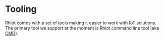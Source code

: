 # Tooling

Rhiot comes with a set of tools making it easier to work with IoT solutions. The primary tool we support at the moment
is Rhiot command line tool (aka [CMD](cmd.md)).
